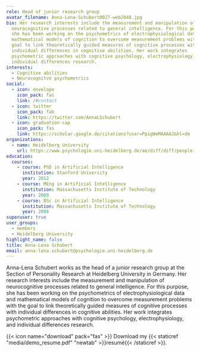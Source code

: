 ```yaml
---
role: Head of junior research group
avatar_filename: Anna-Lena-Schubert0027-web2048.jpg
bio: Her research interests include the measurement and manipulation of
  neurocognitive processes related to general intelligence. For this purpose,
  she has been working on the psychometrics of electrophysiological data and
  mathematical models of cognition to overcome measurement problems with the
  goal to link theoretically guided measures of cognitive processes with
  individual differences in cognitive abilities. Her work integrates
  psychometric approaches with cognitive psychology, electrophysiology, and
  individual differences research.
interests:
  - Cognitive abilities
  - Neurocognitve psychometrics
social:
  - icon: envelope
    icon_pack: fas
    link: /#contact
  - icon: twitter
    icon_pack: fab
    link: https://twitter.com/AnnaLSchubert
  - icon: graduation-cap
    icon_pack: fas
    link: https://scholar.google.de/citations?user=PpigWeMAAAAJ&hl=de
organizations:
  - name: Heidelberg University
    url: https://www.psychologie.uni-heidelberg.de/ae/diff/diff/people-schubert.html
education:
  courses:
    - course: PhD in Artificial Intelligence
      institution: Stanford University
      year: 2012
    - course: MEng in Artificial Intelligence
      institution: Massachusetts Institute of Technology
      year: 2009
    - course: BSc in Artificial Intelligence
      institution: Massachusetts Institute of Technology
      year: 2008
superuser: true
user_groups:
  - members
  - Heidelberg University
highlight_name: false
title: Anna-Lena Schubert
email: anna-lena.schubert@psychologie.uni-heidelberg.de
---
```


Anna-Lena Schubert works as the head of a junior research group at the Section of Personality Research at Heidelberg University in Germany. Her research interests include the measurement and manipulation of neurocognitive processes related to general intelligence. For this purpose, she has been working on the psychometrics of electrophysiological data and mathematical models of cognition to overcome measurement problems with the goal to link theoretically guided measures of cognitive processes with individual differences in cognitive abilities. Her work integrates psychometric approaches with cognitive psychology, electrophysiology, and individual differences research.

{{< icon name="download" pack="fas" >}} Download my {{< staticref "media/demo_resume.pdf" "newtab" >}}resumé{{< /staticref >}}.
